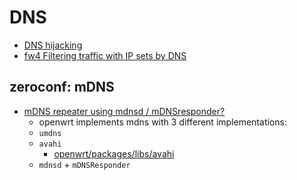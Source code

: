 # DNS

- [DNS hijacking](https://openwrt.org/docs/guide-user/firewall/fw3_configurations/intercept_dns)
- [fw4 Filtering traffic with IP sets by DNS](https://openwrt.org/docs/guide-user/firewall/filtering_traffic_at_ip_addresses_by_dns)

## zeroconf: mDNS

- [mDNS repeater using mdnsd / mDNSresponder?](https://forum.openwrt.org/t/mdns-repeater-using-mdnsd-mdnsresponder/53112)
  - openwrt implements mdns with 3 different implementations:
  - `umdns`
  - `avahi`
    - [openwrt/packages/libs/avahi](https://github.com/openwrt/packages/tree/master/libs/avahi)
  - `mdnsd` + `mDNSResponder`
